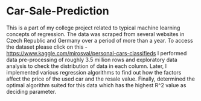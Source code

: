 # Car-Sale-Prediction
This is a part of my college project related to typical machine learning concepts of regression.
The data was scraped from several websites in Czech Republic and Germany over a period of more than a year. To access the dataset please click on this - https://www.kaggle.com/mirosval/personal-cars-classifieds
I performed data pre-processing of roughly 3.5 million rows and exploratory data analysis to check the distribution of data in each column.
Later, I implemented various regression algorithms to find out how the factors affect the price of the used car and the resale value.
Finally, determined the optimal algorithm suited for this data which has the highest R^2 value as deciding parameter.
